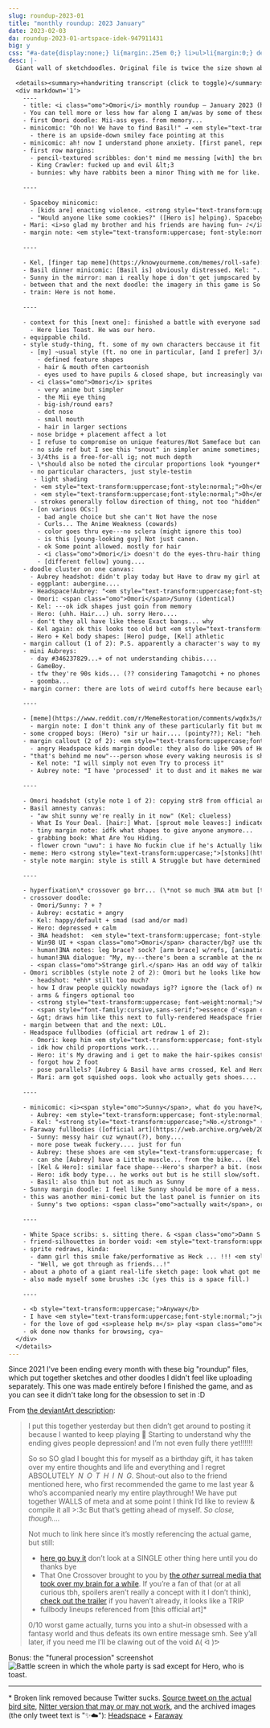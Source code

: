 ```yaml
---
slug: roundup-2023-01
title: "monthly roundup: 2023 January"
date: 2023-02-03
da: roundup-2023-01-artspace-idek-947911431
big: y
css: "#a-date{display:none;} li{margin:.25em 0;} li>ul>li{margin:0;} details div{font-family:sans-serif; font-size:.85em;}"
desc: |-
  Giant wall of sketchdoodles. Original file is twice the size shown above; click for fullsize (opens in new window/tab).
  
  <details><summary>+handwriting transcript (click to toggle)</summary>
  <div markdown='1'>
    ----
    - title: <i class="omo">Omori</i> monthly roundup — January 2023 (here there be spoilers!)
    - You can tell more or less how far along I am/was by some of these...<em style="text-transform:uppercase; font-style:normal;">highly</em> recommend going in unspoiled so **this is your last warning** [long thin smiley face with sweatdrop]
    - first Omori doodle: Mii-ass eyes. from memory...
    - minicomic: "Oh no! We have to find Basil!" → <em style="text-transform:uppercase; font-style:normal;">No rush tho.</em> (idr [Hero's] hair...)
      - there is an upside-down smiley face pointing at this
    - minicomic: ah! now I understand phone anxiety. [first panel, repeated in the background:] <em style="text-transform:uppercase; font-style:normal;">no voicemail no voicemail no voicemail no voicemail[...]</em>; [second panel] omg bnnuy, [Leafie says] "commit murder."
    - first row margins:
      - pencil-textured scribbles: don't mind me messing [with] the brush whlie I'm here
      - King Crawler: fucked up and evil &lt;3
      - bunnies: why have rabbits been a minor Thing with me for like. since 2020-ish....
    
    ----
    
    - Spaceboy minicomic:
      - [kids are] enacting violence. <strong style="text-transform:uppercase;font-weight:normal;">"Rraaaghh I'm gonna kill you kids"</strong>
      - "Would anyone like some cookies?" ([Hero is] helping). Spaceboy gets a <em style="text-transform:uppercase; font-style:normal;">bonk</em>, Omori noms on his arm
    - Mari: <i>so glad my brother and his friends are having fun~ ♪</i>; [the kids are] clobbering random kid with a kite for absolutely no reason. [Hero:] he is Slow.
    - margin note: <em style="text-transform:uppercase; font-style:normal;">love</em> the way this game makes me experience the entire gamut of human emotion. Discord screenshot: "Aubrey has pink hair and a baseball bat?? I don't know if I trust her but I'm looking forward to that upgrade"; captioned <strong style="text-transform:uppercase;">Me. A <em>fool</em>. Went from "haha cool vibe" to [with distress] <em style="text-transform:uppercase;">Learning.</em>
    
    ----
    
    - Kel, [finger tap meme](https://knowyourmeme.com/memes/roll-safe): don't have to be upset if you refuse to let yourself process Literally Anything Upsetting!!!
    - Basil dinner minicomic: [Basil is] obviously distressed. Kel: "...", then grabs food like a heathen: "<strong style="text-transform:uppercase;"><em>Well</em> I'm sure he'll be fine</strong>"; Sunny, thinking: <i style="text-transform:uppercase;"><b>Do we know the same Basil?!!!!</b> Oh my god. Oh boy he's probably going to</i> (Kel: "haha silly ol Basil eh Sunny") <i>AAAAA[...]</i> "sunny?"
    - Sunny in the mirror: man i really hope i don't get jumpscared by a hallucinatory specter of my dead sister that would be kind of oh ok it's right behind me. cool cool alright alright alright alright alri; Something: <em style="text-transform:uppercase; font-style:normal;">Hiiiiii bro</em>
    - between that and the next doodle: the imagery in this game is So Fucking Good and there is So Much i wanna draw....
    - train: Here is not home.
    
    ----
    
    - context for this [next one]: finished a battle with everyone sad except Hero who was toast. friend dubbed it "a procession for a piece of toast"
      - Here lies Toast. He was our hero.
    - equippable child.
    - style study-thing, ft. some of my own characters beccause it fit better in a 2x2 layout
      - [my] ~usual style (ft. no one in particular, [and I prefer] 3/r4ths or side views]:
        - defined feature shapes
        - hair & mouth often cartoonish
        - eyes used to have pupils & closed shape, but increasingly vary
      - <i class="omo">Omori</i> sprites
        - very anime but simpler
        - the Mii eye thing
        - big-ish/round ears?
        - dot nose
        - small mouth
        - hair in larger sections
      - nose bridge + placement affect a lot
      - I refuse to compromise on unique features/Not Sameface but can do *some* proportional tweaks, rounding, minor details... +also eyes. +and the black flil-scribbles.
      - no side ref but I see this "snout" in simpler anime sometimes; nose bridge B gone. i also Refuse to flatten it entirely but can def. simplify
      - 3/4ths is a free-for-all ig; not much depth
      - \*should also be noted the circular proportions look *younger* regardless of style
      - no particular characters, just style-testin
       - light shading
       - <em style="text-transform:uppercase;font-style:normal;">Oh</em> I forgot about the blush-thing, tho not all have that
       - <em style="text-transform:uppercase;font-style:normal;">Oh</em> the neck area!! black that out (a little)? (or skip like the eye line...)
       - strokes generally follow direction of thing, not too "hidden"
      - [on various OCs:]
        - bad angle choice but she can't Not have the nose
        - Curls... The Anime Weakness (cowards)
        - color goes thru eye---no sclera (might ignore this too)
        - is this [young-looking guy] Not just canon.
        - ok Some point allowed. mostly for hair
        - <i class="omo">Omori</i> doesn't do the eyes-thru-hair thing but I elect to ignore that for clarity
        - [different fellow] young....
    - doodle cluster on one canvas:
      - Aubrey headshot: didn't play today but Have to draw my girl at least once... weh
      - eggplant: aubergine....
      - Headspace!Aubrey: "<em style="text-transform:uppercase;font-style:normal;">Drama! Passion! Heartbreak!!!</em>"
      - Omori: <span class="omo">Omori</span>/Sunny (identical)
      - Kel: ---ok idk shapes just goin from memory
      - Hero: (uhh. Hair...) uh. sorry Hero....
      - don't they all have like these Exact bangs... why
      - Kel again: ok this looks too old but <em style="text-transform:uppercase;font-style:normal;">ayyy, these eyes</em> [I'd been wanting to use the shape somewhere] + slight chin? for Contast
      - Hero + Kel body shapes: [Hero] pudge, [Kel] athletic
    - margin callout (1 of 2): P.S. apparently a character's way to my heart is like. [middle of a Venn diagram:] A – anger issues; B – guilt issues; C – kind of an asshole [and for all three:] guess who checks these off :^)
    - mini Aubreys:
      - day #346237829...+ of not understanding chibis....
      - GameBoy.
      - tfw they're 90s kids... (?? considering Tamagotchi + no phones even at ~16...)
      - goomba...
    - margin corner: there are lots of weird cutoffs here because early art, as usual, often looks wonky....
    
    ----
    
    - [meme](https://www.reddit.com/r/MemeRestoration/comments/wqdx3s/murder_is_okay_template/): "It's okay to ask for help" (Aubrey); "You're not a burden" (Hero); "murder is okay." (Omori); "Your feelings matter" (Kel)
      - margin note: I don't think any of these particularly fit but mostly juts wanted to do Omori with ✨Murder is okay✨
    - some cropped boys: (Hero) "sir ur hair.... (pointy??); Kel: "heh...."; Sunny: "..."
    - margin callout (2 of 2): <em style="text-transform:uppercase;font-style:normal;">Funny enough</em> Kel hits None Of These but he's like. second favorite.... [pointing at a doodle of older-him and -Aubrey] obsessed with their horseshoe dynamics
      - angry Headspace kids margin doodle: they also do like 90% of Headspace battles. iconic
    - "that's behind me now"---person whose every waking neurosis is shaped by being Extremely Not Over It At All In The Slightest #solidarityHandshake
      - Kel note: "I will simply not even Try to process it"
      - Aubrey note: "I have 'processed' it to dust and it makes me want to explode"
    
    ----
    
    - Omori headshot (style note 1 of 2): copying str8 from official art / whatever the hell this style blend is doing (no sketch lines bc they were messy as hell)
    - Basil amnesty canvas:
      - "aw shit sunny we're really in it now" (Kel: clueless)
      - What Is Your Deal. [hair:] What. [sprout mole leaves:] indicates rabies [eye shape:] this is just fuckign Caleb. [simplified side view:] animal
      - tiny margin note: idfk what shapes to give anyone anymore...
      - grabbing book: What Are You Hiding.
      - flower crown "uwu": i have No fuckin clue if he's Actually like this or if it's the Tumblr Softboy Flower Crown Edit vibe talking
    - meme: Hero <strong style="text-transform:uppercase;">[stonks](https://knowyourmeme.com/memes/stonks)</strong>
    - style note margin: style is still A Struggle but have determined Omori Specifically shouldn't look too 3D/detailed... He Is A Child Scribbl
    
    ----
    
    - hyperfixation\* crossover go brr... (\*not so much ƎNA atm but [that trailer](https://piped.video/watch?v=qLurAhsqXWc) <em style="text-transform:uppercase; font-style:normal;">slaps</em>) might actually animate this or at least draw a bigger version someday....
    - crossover doodle:
      - Omori/Sunny: ? + ?
      - Aubrey: ecstatic + angry
      - Kel: happy/default + smad (sad and/or mad)
      - Hero: depressed + calm
      - ƎNA headshot:  <em style="text-transform:uppercase; font-style:normal;">been a while</em>
      - Win98 UI + <span class="omo">Omori</span> character/bg? use that one hill [for the bg]
      - human!ƎNA notes: leg brace? sock? [arm brace] w/refs, [animation] 3 frames, as if passing ball
      - human!ƎNA dialogue: "My, my---there's been a scramble at the neighbors' vendue!"
      - <span class="omo">Strange girl.</span> Has an odd way of talking, moving, and... being. Not from around here.
    - Omori scribbles (style note 2 of 2): Omori but he looks like how I used to draw people, more or less. I did not do front views. or bodies, really.
      - headshot: *ehh* still too much?
      - how I draw people quickly nowadays ig?? ignore the (lack of) neck.
      - arms & fingers optional too
      - <strong style="text-transform:uppercase; font-weight:normal;">And Thus.</strong>
      - <span style="font-family:cursive,sans-serif;">essence d'<span class="omo">Omori</span></span>
      - &gt; draws him like this next to fully-rendered Headspace friends
    - margin between that and the next: LOL.
    - Headspace fullbodies (official art redraw 1 of 2):
      - Omori: keep him <em style="text-transform:uppercase; font-style:normal;">simple</em>.
      - idk how child proportions work....
      - Hero: it's My drawing and i get to make the hair-spikes consistent
      - forgot how 2 foot
      - pose parallels? [Aubrey & Basil have arms crossed, Kel and Hero have one hand raised]
      - Mari: arm got squished oops. look who actually gets shoes....
    
    ----
    
    - minicomic: <i><span style="omo">Sunny</span>, what do you have?</i> (bat. ball. uhh) <i><em style="text-transform:uppercase;">A knife</em></i>
      - Aubrey: <em style="text-transform:uppercase; font-style:normal;">"Hey what the hell"</em>
      - Kel: "<strong style="text-transform:uppercase;">No.</strong>" (<span class="omo">Kel</span> used <span class="omo">confiscate</span>)
    - Faraway fullbodies ([official art](https://web.archive.org/web/20230711154528/https://nitter.net/pic/orig/media%2FFWj7cDDVsAEVU4l.jpg) redraw 2 of 2):
      - Sunny: messy hair cuz wynaut(?), bony....
      - more pose tweak fuckery.... just for fun
      - Aubrey: these shoes are <em style="text-transform:uppercase; font-style:normal;">very</em> 90s....
      - can she [Aubrey] have a Little muscle... from the bike... (Kel has more tho)
      - [Kel & Hero]: similar face shape---Hero's sharper? a bit. (noses too)
      - Hero: idk body type... he works out but is he still slow/soft. idk
      - Basil: also thin but not as much as Sunny
    - Sunny margin doodle: I feel like Sunny should be more of a mess... bro hasn't showered in like 4 years :,^)
    - this was another mini-comic but the last panel is funnier on its own... (<em style="text-transform:uppercase; font-style:normal;">this fuckign scene i s2g.</em>)
      - Sunny's two options: <span class="omo">actually wait</span>, or (selected) <span class="omo">enter right now immediately</span> (Kel: <em style="text-transform:uppercase;font-style:normal;">Oh. OK.</em>)
    
    ----
    
    - White Space scribs: s. sitting there. & <span class="omo">Damn S / dam boy you live like this</span>
    - friend-silhouettes in border void: <em style="text-transform:uppercase;font-style:normal;">This revelation makes me <b>so fucking upset</b> you have no idea. <b>why, dude.</b></em>
    - sprite redraws, kinda:
      - damn girl this smile fake/performative as Heck ... !!! <em style="text-transform:uppercase;">Im sad.</em>
      - "Well, we got through as friends...!"
    - about a photo of a giant real-life sketch page: look what got me digging up charcoal n shit from college figure drawing classes. [behold.] i am Very rusty but the texture & way it tends to fall down the page just Fits imo....
    - also made myself some brushes :3c (yes this is a space fill.)
    
    ----
    
    - <b style="text-transform:uppercase;">Anyway</b>
    - I have <em style="text-transform:uppercase;font-style:normal;">just</em> reached the endgame (pre-Black Space backtracking), no spoilers plx & thank
    - for the love of god <s>please help m</s> play <span class="omo">omori</span>.
    - ok done now thanks for browsing, cya~
  </div>
  </details>
---
```

Since 2021 I've been ending every month with these big "roundup" files, which put together sketches and other doodles I didn't feel like uploading separately. This one was made entirely before I finished the game, and as you can see it didn't take long for the obsession to set in :D

From [the deviantArt description](https://www.deviantart.com/a-flyleaf/art/roundup-2023-01-artspace-idek-947911431):
<blockquote class="da" markdown="1">
I put this together yesterday but then didn’t get around to posting it because I wanted to keep playing 🤪 Starting to understand why the ending gives people depression! and I’m not even fully there yet!!!!!!

So so <em style="text-transform:uppercase;font-style:normal;">so</em> glad I bought this for myself as a birthday gift, it has taken over my entire thoughts and life and everything and I regret <em style="text-transform:uppercase;font-style:normal;">absolutely <em style="letter-spacing:.5em; margin:0 -.5em 0 .25em">nothing</em></em>. Shout-out also to the friend mentioned here, who first recommended the game to me last year & who’s accompanied nearly my entire playthrough! We have put together <em style="text-transform:uppercase;font-style:normal;">walls</em> of meta and at some point I think I’d like to review & compile it all >:3c But that’s getting ahead of myself. *So close, though….*

Not much to link here since it’s mostly referencing the actual game, but still:

- [here go buy it](https://www.omori-game.com/en) don’t look at a <em style="text-transform:uppercase;font-style:normal;">single</em> other thing here until you do thanks bye
- That One Crossover brought to you by [the *other* surreal media that took over my brain for a while](https://www.deviantart.com/a-flyleaf/gallery?q=%23ena). If you’re a fan of that (or at all curious tbh, spoilers aren’t really a concept with it I don’t think), [check out the trailer](https://piped.video/watch?v=qLurAhsqXWc) if you haven’t already, it looks like a TRIP
- fullbody lineups referenced from [this official art]\*

0/10 worst game actually, turns you into a shut-in obsessed with a fantasy world and thus defeats its own entire message smh. See y’all later, if you need me I’ll be clawing out of the void ᕕ( ᐛ )ᕗ
</blockquote>

Bonus: the "funeral procession" screenshot
<img src="https://cdn.discordapp.com/attachments/483318565022203904/1064668375923564544/image.png" alt="Battle screen in which the whole party is sad except for Hero, who is toast."/>

----

\* Broken link removed because Twitter sucks. [Source tweet on the actual bird site](https://twitter.com/OMORI_GAME/status/1542759335859613696), [Nitter version that may or may not work](https://nitter.net/OMORI_GAME/status/1542759335859613696), and the archived images (the only tweet text is "✨☁️"): [Headspace](https://web.archive.org/web/20230711154526/https://nitter.net/pic/orig/media%2FFWj7cDFVsAAEPrx.jpg) + [Faraway](https://web.archive.org/web/20230711154528/https://nitter.net/pic/orig/media%2FFWj7cDDVsAEVU4l.jpg)
